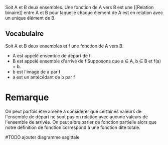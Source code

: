 Soit A et B deux ensembles. Une fonction de A vers B est une [[Relation binaire]] entre A et B pour laquelle chaque élément de A est en relation avec un unique élément de B.
## Vocabulaire
Soit A et B deux ensembles et f une fonction de A vers B.
- A est appelé ensemble de départ de f
- B est appelé ensemble d'arrivé de f
Supposons que a ∈ A, b ∈ B et f(a) = b.
- b est l'image de a par f
- a est un antécédant de b par f
# Remarque
On peut parfois être amené à considérer que certaines valeurs de l'ensemble de départ ne sont pas en relation avec aucune valeurs de l'ensemble de arrivée. On peut alors parler de fonction partielle alors que notre définition de fonction correspond à une fonction dite totale.

#TODO ajouter diagramme sagittale
